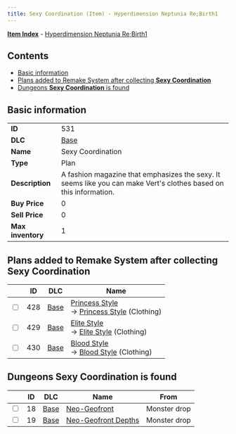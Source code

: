 ```yaml
---
title: Sexy Coordination (Item) - Hyperdimension Neptunia Re;Birth1
---
```


[**Item Index**](/neptunia/rb1/item/index.html) - [Hyperdimension Neptunia Re;Birth1](/neptunia/rb1)

## Contents

- [Basic information](#basic-information)
- [Plans added to Remake System after collecting **Sexy Coordination**](#plans-added-to-remake-system-after-collecting-sexy-coordination)
- [Dungeons **Sexy Coordination** is found](#dungeons-sexy-coordination-is-found)
## Basic information

|   |   |
| -- | -- |
| **ID** | 531 |
| **DLC** | [Base](/neptunia/rb1/dlc/1-base.html) |
| **Name** | Sexy Coordination |
| **Type** | Plan |
| **Description** | A fashion magazine that emphasizes the sexy. It seems like you can make Vert's clothes based on this information. |
| **Buy Price** | 0 |
| **Sell Price** | 0 |
| **Max inventory** | 1 |


## Plans added to Remake System after collecting **Sexy Coordination**

|    | ID | DLC | Name |
| -- | -- | --- | ---- |
| <input type="checkbox" id="rb1-remake-1-428" class="trackbox" /> | 428 | [Base](/neptunia/rb1/dlc/1-base.html) | [Princess Style](/neptunia/rb1/remake/1-428-princess-style.html)<br /> → [Princess Style](/neptunia/rb1/item/1-2860-princess-style.html) (Clothing) |
| <input type="checkbox" id="rb1-remake-1-429" class="trackbox" /> | 429 | [Base](/neptunia/rb1/dlc/1-base.html) | [Elite Style](/neptunia/rb1/remake/1-429-elite-style.html)<br /> → [Elite Style](/neptunia/rb1/item/1-2861-elite-style.html) (Clothing) |
| <input type="checkbox" id="rb1-remake-1-430" class="trackbox" /> | 430 | [Base](/neptunia/rb1/dlc/1-base.html) | [Blood Style](/neptunia/rb1/remake/1-430-blood-style.html)<br /> → [Blood Style](/neptunia/rb1/item/1-2862-blood-style.html) (Clothing) |


## Dungeons **Sexy Coordination** is found

|    | ID | DLC | Name | From |
| -- | -- | --- | ---- | ---- |
| <input type="checkbox" id="rb1-dungeon-1-18" class="trackbox" /> | 18 | [Base](/neptunia/rb1/dlc/1-base.html) | [Neo-Geofront](/neptunia/rb1/dungeon/1-18-neo-geofront.html) | Monster drop |
| <input type="checkbox" id="rb1-dungeon-1-19" class="trackbox" /> | 19 | [Base](/neptunia/rb1/dlc/1-base.html) | [Neo-Geofront Depths](/neptunia/rb1/dungeon/1-19-neo-geofront-depths.html) | Monster drop |
